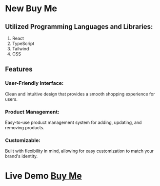 # New Buy Me


##  Utilized Programming  Languages and Libraries:
 1. React
 2. TypeScript
 3. Tailwind
 4. CSS
    
## Features

### User-Friendly Interface: 
Clean and intuitive design that provides a smooth shopping experience for users.
### Product Management: 
Easy-to-use product management system for adding, updating, and removing products.
### Customizable:
Built with flexibility in mind, allowing for easy customization to match your brand's identity.


# Live Demo [Buy Me ](https://new-buy-me.netlify.app)

